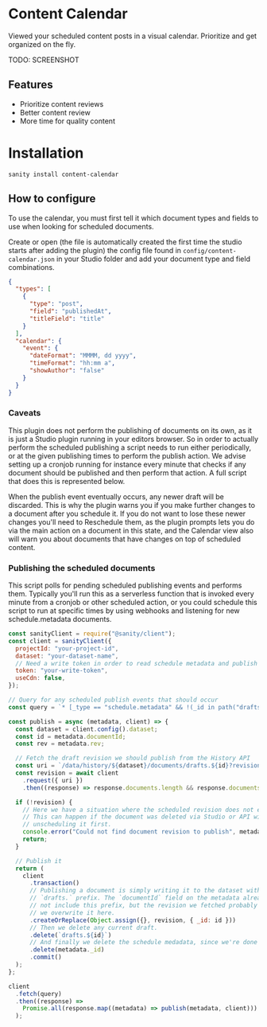 # Content Calendar

Viewed your scheduled content posts in a visual calendar. Prioritize and get organized on the fly.

TODO: SCREENSHOT

## Features

- Prioritize content reviews
- Better content review
- More time for quality content

# Installation

`sanity install content-calendar`

## How to configure

To use the calendar, you must first tell it which document types and fields to use when looking for scheduled documents.

Create or open (the file is automatically created the first time the studio starts after adding the plugin) the config file found in `config/content-calendar.json` in your Studio folder and add your document type and field combinations.

```json
{
  "types": [
    {
      "type": "post",
      "field": "publishedAt",
      "titleField": "title"
    }
  ],
  "calendar": {
    "event": {
      "dateFormat": "MMMM, dd yyyy",
      "timeFormat": "hh:mm a",
      "showAuthor": "false"
    }
  }
}
```

### Caveats

This plugin does not perform the publishing of documents on its own, as it is just a Studio plugin running in your editors browser. So in order to actually perform the scheduled publishing a script needs to run either periodically, or at the given publishing times to perform the publish action. We advise setting up a cronjob running for instance every minute that checks if any document should be published and then perform that action. A full script that does this is represented below.

When the publish event eventually occurs, any newer draft will be discarded. This is why the plugin warns you if you make further changes to a document after you schedule it. If you do not want to lose these newer changes you'll need to Reschedule them, as the plugin prompts lets you do via the main action on a document in this state, and the Calendar view also will warn you about documents that have changes on top of scheduled content.

### Publishing the scheduled documents

This script polls for pending scheduled publishing events and performs them. Typically you'll run this as a serverless function that is invoked every minute from a cronjob or other scheduled action, or you could schedule this script to run at specific times by using webhooks and listening for new schedule.metadata documents.

```javascript
const sanityClient = require("@sanity/client");
const client = sanityClient({
  projectId: "your-project-id",
  dataset: "your-dataset-name",
  // Need a write token in order to read schedule metadata and publish documents
  token: "your-write-token",
  useCdn: false,
});

// Query for any scheduled publish events that should occur
const query = `* [_type == "schedule.metadata" && !(_id in path("drafts.**")) && datetime <= now()]`;

const publish = async (metadata, client) => {
  const dataset = client.config().dataset;
  const id = metadata.documentId;
  const rev = metadata.rev;

  // Fetch the draft revision we should publish from the History API
  const uri = `/data/history/${dataset}/documents/drafts.${id}?revision=${rev}`;
  const revision = await client
    .request({ uri })
    .then((response) => response.documents.length && response.documents[0]);

  if (!revision) {
    // Here we have a situation where the scheduled revision does not exist
    // This can happen if the document was deleted via Studio or API without
    // unscheduling it first.
    console.error("Could not find document revision to publish", metadata);
    return;
  }

  // Publish it
  return (
    client
      .transaction()
      // Publishing a document is simply writing it to the dataset without a
      // `drafts.` prefix. The `documentId` field on the metadata already does
      // not include this prefix, but the revision we fetched probably does, so
      // we overwrite it here.
      .createOrReplace(Object.assign({}, revision, { _id: id }))
      // Then we delete any current draft.
      .delete(`drafts.${id}`)
      // And finally we delete the schedule medadata, since we're done with it.
      .delete(metadata._id)
      .commit()
  );
};

client
  .fetch(query)
  .then((response) =>
    Promise.all(response.map((metadata) => publish(metadata, client)))
  );
```
